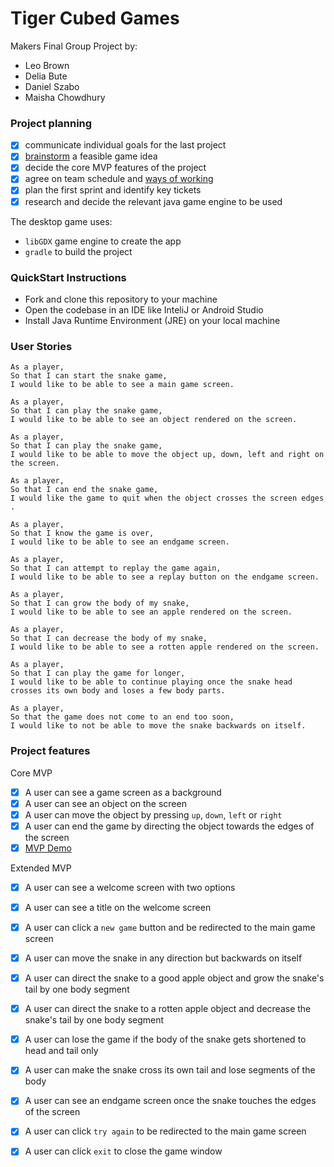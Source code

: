# Tiger Cubed Games

Makers Final Group Project by:
- Leo Brown 
- Delia Bute
- Daniel Szabo
- Maisha Chowdhury


### Project planning
- [x] communicate individual goals for the last project
- [x] [brainstorm](https://docs.google.com/document/d/1AJqtVvRKy-G0bmuS2OkYHLRLc4piygYUz-p7nggh9cE/edit#) a feasible game idea
- [x] decide the core MVP features of the project
- [x] agree on team schedule and [ways of working](https://trello.com/b/ILAFejyB/final-project)
- [x] plan the first sprint and identify key tickets
- [x] research and decide the relevant java game engine to be used

The desktop game uses:

- `libGDX` game engine to create the app
- `gradle` to build the project

### QuickStart Instructions

- Fork and clone this repository to your machine
- Open the codebase in an IDE like InteliJ or Android Studio
- Install Java Runtime Environment (JRE) on your local machine

### User Stories
```
As a player,
So that I can start the snake game,
I would like to be able to see a main game screen.
```

```
As a player,
So that I can play the snake game,
I would like to be able to see an object rendered on the screen.
```

```
As a player,
So that I can play the snake game,
I would like to be able to move the object up, down, left and right on the screen.
```

```
As a player,
So that I can end the snake game,
I would like the game to quit when the object crosses the screen edges .
```

```
As a player,
So that I know the game is over,
I would like to be able to see an endgame screen.
```

```
As a player,
So that I can attempt to replay the game again,
I would like to be able to see a replay button on the endgame screen.
```

```
As a player,
So that I can grow the body of my snake,
I would like to be able to see an apple rendered on the screen.
```

```
As a player,
So that I can decrease the body of my snake,
I would like to be able to see a rotten apple rendered on the screen.
```

```
As a player,
So that I can play the game for longer,
I would like to be able to continue playing once the snake head crosses its own body and loses a few body parts.
```

```
As a player,
So that the game does not come to an end too soon,
I would like to not be able to move the snake backwards on itself.
```

### Project features

Core MVP

- [x] A user can see a game screen as a background
- [x] A user can see an object on the screen
- [x] A user can move the object by pressing `up`, `down`, `left` or `right`
- [x] A user can end the game by directing the object towards the edges of the screen
- [x] [MVP Demo](https://github.com/delexii/snake-game/blob/5f91c9a7e953d3cf1fcdc2eda962336d40780458/core/assets/MVP%20Demo.mov)

Extended MVP
- [x] A user can see a welcome screen with two options
- [x] A user can see a title on the welcome screen
- [x] A user can click a `new game` button and be redirected to the main game screen
- [x] A user can move the snake in any direction but backwards on itself
- [x] A user can direct the snake to a good apple object and grow the snake's tail by one body segment
- [x] A user can direct the snake to a rotten apple object and decrease the snake's tail by one body segment
- [x] A user can lose the game if the body of the snake gets shortened to head and tail only
- [x] A user can make the snake cross its own tail and lose segments of the body  
- [x] A user can see an endgame screen once the snake touches the edges of the screen
- [x] A user can click `try again` to be redirected to the main game screen
- [x] A user can click `exit` to close the game window



